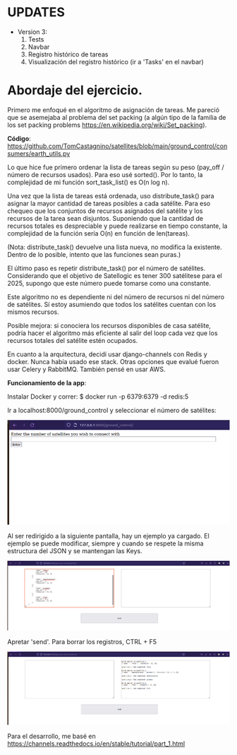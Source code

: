 
# UPDATES

* Version 3: 
    1. Tests
    2. Navbar
    3. Registro histórico de tareas
    4. Visualización del registro histórico (ir a 'Tasks' en el navbar)



# Abordaje del ejercicio.

Primero me enfoqué en el algoritmo de asignación de tareas. Me pareció que se asemejaba al problema del set packing (a algún tipo de la familia de los set packing problems https://en.wikipedia.org/wiki/Set_packing).

**Código**: https://github.com/TomCastagnino/satellites/blob/main/ground_control/consumers/earth_utils.py

Lo que hice fue primero ordenar la lista de tareas según su peso (pay_off / número de  recursos usados). Para eso usé sorted(). Por lo tanto, la complejidad de mi función sort_task_list() es O(n log n).

Una vez que la lista de tareas está ordenada, uso distribute_task() para asignar la mayor cantidad de tareas posibles a cada satélite. Para eso chequeo que los conjuntos de recursos asignados del satélite y los recursos de la tarea sean disjuntos. Suponiendo que la cantidad de recursos totales es despreciable y puede realizarse en tiempo constante, la complejidad de la función sería O(n) en función de len(tareas).

(Nota: distribute_task() devuelve una lista nueva, no modifica la existente. Dentro de lo posible, intento que las funciones sean puras.)

El último paso es repetir distribute_task() por el número de satélites. Considerando que el objetivo de Satellogic es tener 300 satélitese para el 2025, supongo que este número puede tomarse como una constante.

Este algoritmo no es dependiente ni del número de recursos ni del número de satélites. Sí estoy asumiendo que todos los satélites cuentan con los mismos recursos.

Posible mejora: si conociera los recursos disponibles de casa satélite, podría hacer el algoritmo más eficiente al salir del loop cada vez que los recursos totales del satélite estén ocupados.

En cuanto a la arquitectura, decidí usar django-channels con Redis y docker. Nunca había usado ese stack. Otras opciones que evalué fueron usar Celery y RabbitMQ. También pensé en usar AWS.

**Funcionamiento de la app**:

Instalar Docker y correr: $ docker run -p 6379:6379 -d redis:5

Ir a localhost:8000/ground_control y seleccionar el número de satélites:

![alt text](0_satellogic.png)

Al ser redirigido a la siguiente pantalla, hay un ejemplo ya cargado. El ejemplo se puede modificar, siempre y cuando se respete la misma estructura del JSON y se mantengan las Keys.

![alt text](1_satellogic.png)

Apretar 'send'. Para borrar los registros, CTRL + F5

![alt text](2_satellogic.png)

Para el desarrollo, me basé en https://channels.readthedocs.io/en/stable/tutorial/part_1.html